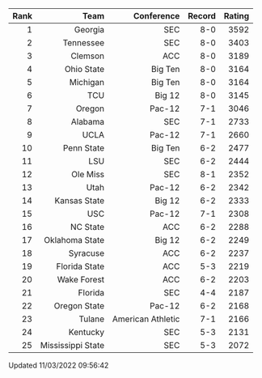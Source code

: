 | Rank  | Team                 | Conference           | Record   | Rating |
| ---:  | ---:                 | ---:                 | ---:     | ---:   |
| 1     | Georgia              | SEC                  | 8-0      | 3592   |
| 2     | Tennessee            | SEC                  | 8-0      | 3403   |
| 3     | Clemson              | ACC                  | 8-0      | 3189   |
| 4     | Ohio State           | Big Ten              | 8-0      | 3164   |
| 5     | Michigan             | Big Ten              | 8-0      | 3164   |
| 6     | TCU                  | Big 12               | 8-0      | 3145   |
| 7     | Oregon               | Pac-12               | 7-1      | 3046   |
| 8     | Alabama              | SEC                  | 7-1      | 2733   |
| 9     | UCLA                 | Pac-12               | 7-1      | 2660   |
| 10    | Penn State           | Big Ten              | 6-2      | 2477   |
| 11    | LSU                  | SEC                  | 6-2      | 2444   |
| 12    | Ole Miss             | SEC                  | 8-1      | 2352   |
| 13    | Utah                 | Pac-12               | 6-2      | 2342   |
| 14    | Kansas State         | Big 12               | 6-2      | 2333   |
| 15    | USC                  | Pac-12               | 7-1      | 2308   |
| 16    | NC State             | ACC                  | 6-2      | 2288   |
| 17    | Oklahoma State       | Big 12               | 6-2      | 2249   |
| 18    | Syracuse             | ACC                  | 6-2      | 2237   |
| 19    | Florida State        | ACC                  | 5-3      | 2219   |
| 20    | Wake Forest          | ACC                  | 6-2      | 2203   |
| 21    | Florida              | SEC                  | 4-4      | 2187   |
| 22    | Oregon State         | Pac-12               | 6-2      | 2168   |
| 23    | Tulane               | American Athletic    | 7-1      | 2166   |
| 24    | Kentucky             | SEC                  | 5-3      | 2131   |
| 25    | Mississippi State    | SEC                  | 5-3      | 2072   |

Updated 11/03/2022 09:56:42
